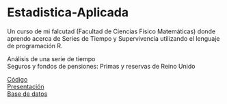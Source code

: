 # Estadistica-Aplicada
Un curso de mi falcutad (Facultad de Ciencias Físico Matemáticas) donde aprendo acerca de Series de Tiempo y Supervivencia utilizando el lenguaje de programación R.

Análisis de una serie de tiempo  
Seguros y fondos de pensiones: Primas y reservas de Reino Unido  

[Código](https://github.com/ZugeyCastillo/Estadistica_Aplicada/blob/main/SerieTiempo_Syfp.R)  
[Presentación](https://github.com/ZugeyCastillo/Estadistica_Aplicada/blob/main/Serie_de_Tiempo_Seguros_Fondos_Pensiones.pdf)  
[Base de datos](https://github.com/ZugeyCastillo/Estadistica_Aplicada/blob/main/SerieTiempo_syfp_pyr.csv)  
